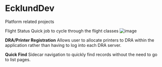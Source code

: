 # EcklundDev

Platform related projects

Flight Status
Quick job to cycle through the flight classes 
![image](https://github.com/user-attachments/assets/34a01be5-7279-42d6-9f3c-7af5091fc6bb)


**DRA/Printer Registration**
Allows user to allocate printers to DRA within the application rather than having to log into each DRA server.

**Quick Find**
Sidecar navigation to quickly find records without the need to go to list pages.
